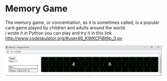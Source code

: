 # Memory Game 
The memory game, or concentration, as it is sometimes called, is a popular card game played by children and adults around the world.
<br>
i wrote it in Python you can play and try it in this link
<br>
http://www.codeskulptor.org/#user48_KWKCPjBt9p_0.py

![](https://github.com/ziad-awad/pythonGames/blob/main/Memory-Card-Game/img/memory.PNG)



